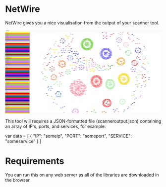 # NetWire

NetWire gives you a nice visualisation from the output of your scanner tool.

![Visualisation](netwire.png)

This tool will requires a JSON-formatted file (scanneroutput.json) containing an array of IP's, ports, and services, for example:

var data = [
  {
    "IP": "someip",
    "PORT": "someport",
    "SERVICE": "someservice"
  }
]

# Requirements

You can run this on any web server as all of the libraries are downloaded in the browser.

